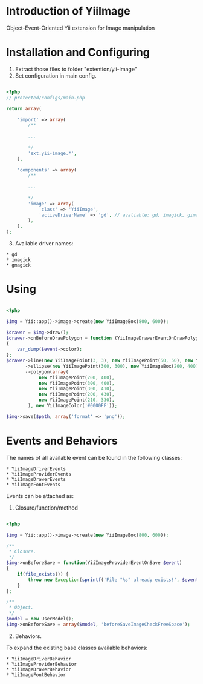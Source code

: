 Introduction of YiiImage
========================

Object-Event-Oriented Yii extension for Image manipulation 

Installation and Configuring 
============================

  1. Extract those files to folder "extention/yii-image"
  2. Set configuration in main config.

``` php

<?php
// protected/configs/main.php

return array(

    'import' => array(
        /**
        
        ...
        
        */
        'ext.yii-image.*',
    ),

    'components' => array(
        /**
        
        ...
        
        */
        'image' => array(
            'class' => 'YiiImage',
            'activeDriverName' => 'gd', // avaliable: gd, imagick, gimagick
        ),
    ),
);

```

  3. Available driver names:

    * gd
    * imagick
    * gmagick

Using
=====

``` php

<?php

$img = Yii::app()->image->create(new YiiImageBox(800, 600));

$drawer = $img->draw();
$drawer->onBeforeDrawPolygon = function (YiiImageDrawerEventOnDrawPolygon $event)
{
    var_dump($event->color);
};
$drawer->line(new YiiImagePoint(3, 3), new YiiImagePoint(50, 50), new YiiImageColor('#00FF00'))
       ->ellipse(new YiiImagePoint(300, 300), new YiiImageBox(200, 400), new YiiImageColor('#FF0000'))
       ->polygon(array(
            new YiiImagePoint(200, 400),
            new YiiImagePoint(300, 400),
            new YiiImagePoint(300, 410),
            new YiiImagePoint(200, 430),
            new YiiImagePoint(210, 330),
        ), new YiiImageColor('#0000FF'));

$img->save($path, array('format' => 'png'));

```

Events and Behaviors
====================

The names of all available event can be found in the following classes:
    
    * YiiImageDriverEvents
    * YiiImageProviderEvents
    * YiiImageDrawerEvents
    * YiiImageFontEvents

Events can be attached as:

  1. Closure/function/method 

``` php

<?php

$img = Yii::app()->image->create(new YiiImageBox(800, 600));

/**
 * Closure.
 */
$img->onBeforeSave = function(YiiImageProviderEventOnSave $event)
{
    if(file_exists()) {
        throw new Exception(sprintf('File "%s" already exists!', $event->savePath));
    }
};

/**
 * Object.
 */
$model = new UserModel();
$img->onBeforeSave = array($model, 'beforeSaveImageCheckFreeSpace');

```

  2. Behaviors.

To expand the existing base classes available behaviors:

    * YiiImageDriverBehavior
    * YiiImageProviderBehavior
    * YiiImageDrawerBehavior
    * YiiImageFontBehavior 
